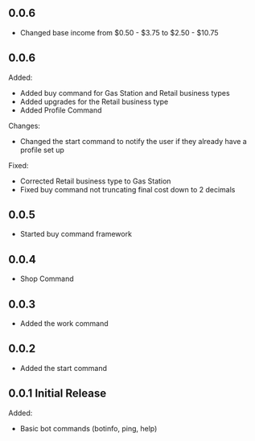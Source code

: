 ## 0.0.6

* Changed base income from $0.50 - $3.75 to $2.50 - $10.75
## 0.0.6

Added: 
* Added buy command for Gas Station and Retail business types
* Added upgrades for the Retail business type
* Added Profile Command

Changes:
* Changed the start command to notify the user if they already have a profile set up

Fixed:
* Corrected Retail business type to Gas Station
* Fixed buy command not truncating final cost down to 2 decimals

## 0.0.5

* Started buy command framework

## 0.0.4

* Shop Command

## 0.0.3

* Added the work command

## 0.0.2

* Added the start command

## 0.0.1 Initial Release

Added:
* Basic bot commands (botinfo, ping, help)